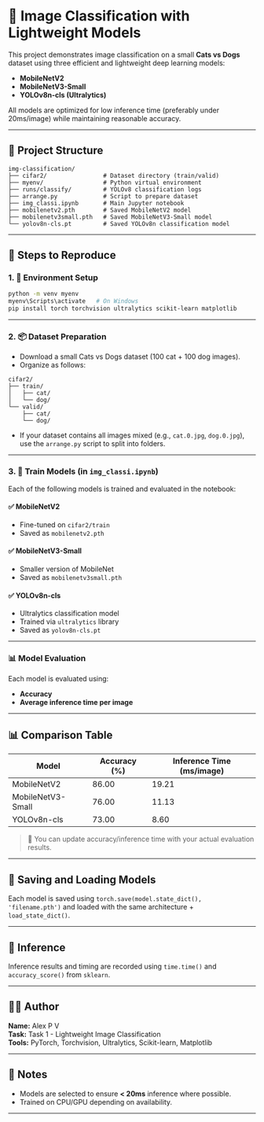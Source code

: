 # 🧠 Image Classification with Lightweight Models

This project demonstrates image classification on a small **Cats vs Dogs** dataset using three efficient and lightweight deep learning models:
- **MobileNetV2**
- **MobileNetV3-Small**
- **YOLOv8n-cls (Ultralytics)**

All models are optimized for low inference time (preferably under 20ms/image) while maintaining reasonable accuracy.

---

## 📁 Project Structure

```
img-classification/
├── cifar2/                # Dataset directory (train/valid)
├── myenv/                 # Python virtual environment
├── runs/classify/         # YOLOv8 classification logs
├── arrange.py             # Script to prepare dataset
├── img_classi.ipynb       # Main Jupyter notebook
├── mobilenetv2.pth        # Saved MobileNetV2 model
├── mobilenetv3small.pth   # Saved MobileNetV3-Small model
└── yolov8n-cls.pt         # Saved YOLOv8n classification model
```

---

## 📝 Steps to Reproduce

### 1. 🔧 Environment Setup

```bash
python -m venv myenv
myenv\Scripts\activate   # On Windows
pip install torch torchvision ultralytics scikit-learn matplotlib
```

---

### 2. 📦 Dataset Preparation

- Download a small Cats vs Dogs dataset (100 cat + 100 dog images).
- Organize as follows:

```
cifar2/
├── train/
│   ├── cat/  
│   └── dog/  
└── valid/
    ├── cat/ 
    └── dog/  
```

- If your dataset contains all images mixed (e.g., `cat.0.jpg`, `dog.0.jpg`), use the `arrange.py` script to split into folders.

---

### 3. 🚀 Train Models (in `img_classi.ipynb`)

Each of the following models is trained and evaluated in the notebook:

#### ✅ MobileNetV2
- Fine-tuned on `cifar2/train`
- Saved as `mobilenetv2.pth`

#### ✅ MobileNetV3-Small
- Smaller version of MobileNet
- Saved as `mobilenetv3small.pth`

#### ✅ YOLOv8n-cls
- Ultralytics classification model
- Trained via `ultralytics` library
- Saved as `yolov8n-cls.pt`

---

### 📊 Model Evaluation

Each model is evaluated using:
- **Accuracy**
- **Average inference time per image**

---

## 📊 Comparison Table

| Model              | Accuracy (%) | Inference Time (ms/image) |
|-------------------|--------------|----------------------------|
| MobileNetV2        | 86.00        | 19.21                      |
| MobileNetV3-Small  | 76.00        | 11.13                      |
| YOLOv8n-cls        | 73.00        | 8.60                     |

> 📌 You can update accuracy/inference time with your actual evaluation results.

---

## 💾 Saving and Loading Models

Each model is saved using `torch.save(model.state_dict(), 'filename.pth')` and loaded with the same architecture + `load_state_dict()`.

---

## 🧪 Inference

Inference results and timing are recorded using `time.time()` and `accuracy_score()` from `sklearn`.

---

## 👨‍💻 Author

**Name:** Alex P V  
**Task:** Task 1 - Lightweight Image Classification  
**Tools:** PyTorch, Torchvision, Ultralytics, Scikit-learn, Matplotlib

---

## 📌 Notes

- Models are selected to ensure **< 20ms** inference where possible.
- Trained on CPU/GPU depending on availability.

---

